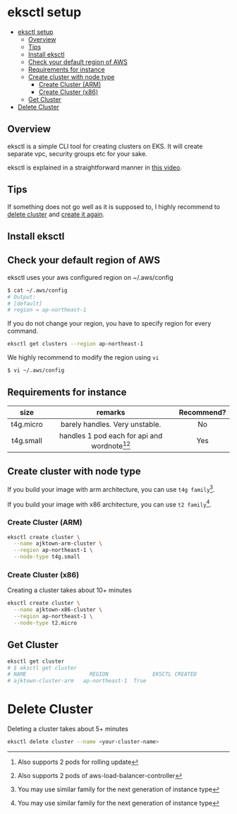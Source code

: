 # eksctl setup

<!-- TOC -->

- [eksctl setup](#eksctl-setup)
  - [Overview](#overview)
  - [Tips](#tips)
  - [Install eksctl](#install-eksctl)
  - [Check your default region of AWS](#check-your-default-region-of-aws)
  - [Requirements for instance](#requirements-for-instance)
  - [Create cluster with node type](#create-cluster-with-node-type)
    - [Create Cluster (ARM)](#create-cluster-arm)
    - [Create Cluster  (x86)](#create-cluster--x86)
  - [Get Cluster](#get-cluster)
- [Delete Cluster](#delete-cluster)

<!-- /TOC -->

## Overview

eksctl is a simple CLI tool for creating clusters on EKS. It will create separate vpc, security groups etc for your sake. 

eksctl is explained in a straightforward manner in [this video](https://youtu.be/p6xDCz00TxU).

## Tips 

If something does not go well as it is supposed to, I highly recommend to [delete cluster](#delete-cluster) and [create it again](#create-cluster-with-node-type).

## Install eksctl

## Check your default region of AWS

eksctl uses your aws configured region on ~/.aws/config

``` sh
$ cat ~/.aws/config
# Output:
# [default]
# region = ap-northeast-1
```

If you do not change your region, you have to specify region for every command.

``` sh
eksctl get clusters --region ap-northeast-1
```

We highly recommend to modify the region using `vi`
```sh
$ vi ~/.aws/config
```

## Requirements for instance

|   size    |                     remarks                     | Recommend? |
|:---------:|:-----------------------------------------------:|:----------:|
| t4g.micro |         barely handles. Very unstable.          |     No     |
| t4g.small | handles 1 pod each for api and wordnote[^1][^2] |    Yes     |

[^1]: Also supports 2 pods for rolling update
[^2]: Also supports 2 pods of aws-load-balancer-controller


## Create cluster with node type

If you build your image with arm architecture, you can use `t4g family`[^3].

If you build your image with x86 architecture, you can use `t2 family`[^3].

[^3]: You may use similar family for the next generation of instance type


### Create Cluster (ARM)
```sh
eksctl create cluster \
  --name ajktown-arm-cluster \
  --region ap-northeast-1 \
  --node-type t4g.small
```

### Create Cluster  (x86)

Creating a cluster takes about 10+ minutes
```sh
eksctl create cluster \
  --name ajktown-x86-cluster \
  --region ap-northeast-1 \
  --node-type t2.micro
```

## Get Cluster
```sh
eksctl get cluster
# $ eksctl get cluster
# NAME			          REGION		      EKSCTL CREATED
# ajktown-cluster-arm	ap-northeast-1	True
```

# Delete Cluster
Deleting a cluster takes about 5+ minutes
```sh
eksctl delete cluster --name <your-cluster-name>
```